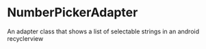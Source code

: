# NumberPickerAdapter
An adapter class that shows a list of selectable strings in an android recyclerview
